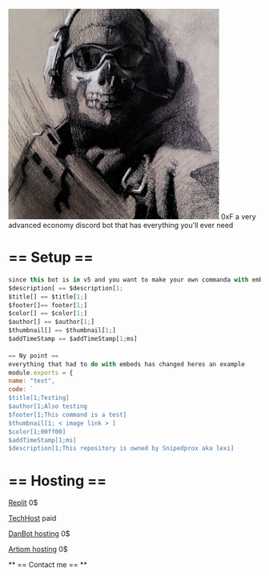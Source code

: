 ![0xF](https://github.com/Snipedprox/images/blob/4abdb90780d6bdd18d27ffa2aa91cff8bdb69676/753effd92d8958e924f99200413a3871.png)
0xF a very advanced economy discord bot that has everything you'll ever need




# == Setup == 
```js
since this bot is in v5 and you want to make your own commanda with embeds here are the changes 
$description[ == $description[1;
$title[] == $title[1;]
$footer[]== footer[1;]
$color[] == $color[1;]
$author[] == $author[1;]
$thumbnail[] == $thumbnail[1;]
$addTimeStamp == $addTimeStamp[1;ms]

== Ny point ==
everything that had to do with embeds has changed heres an example
module.exports = {
name: "test",
code: `
$title[1;Testing]
$author[1;Also testing
$footer[1;This command is a test]
$thumbnail[1; < image link > ]
$color[1;00ff00]
$addTimeStamp[1;ms]
$description[1;This repository is owned by Snipedprox aka lexi]
```

# == Hosting == 

[Replit](https;//replit.com) 0$


[TechHost](https://dash.techost.live/servers) paid


[DanBot hosting](https://panel.danbot.host/) 0$


[Artiom hosting](https://panel.artiomshosting.xyz/) 0$


** == Contact me == **
